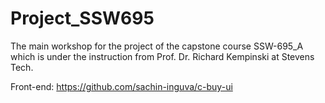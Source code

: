 # Project_SSW695
The main workshop for the project of the capstone course SSW-695_A which is under the instruction from Prof. Dr. Richard Kempinski at Stevens Tech.

Front-end: https://github.com/sachin-inguva/c-buy-ui
